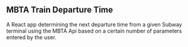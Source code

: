 ## MBTA Train Departure Time

A React app determining the next departure time from a given Subway terminal using the MBTA Api based on a certain number of parameters entered by the user.
